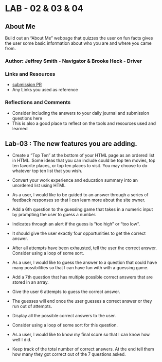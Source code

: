 # LAB - 02 & 03 & 04

## About Me

Build out an “About Me” webpage that quizzes the user on fun facts gives the user some basic information about who you are and where you came from.

### Author: Jeffrey Smith - Navigator & Brooke Heck - Driver

### Links and Resources

* [submission PR](http://xyz.com)
* Any Links you used as reference

### Reflections and Comments

* Consider including the answers to your daily journal and submission questions here
* This is also a good place to reflect on the tools and resources used and learned

## Lab-03 : The new features you are adding.

* Create a “Top Ten” at the bottom of your HTML page as an ordered list in HTML. Some ideas that you can include could be top ten movies, top ten favorite places, or top ten places to visit. You may choose to do whatever top ten list that you wish.
* Convert your work experience and education summary into an unordered list using HTML

* As a user, I would like to be guided to an answer through a series of feedback responses so that I can learn more about the site owner.
* Add a 6th question to the guessing game that takes in a numeric input by prompting the user to guess a number.
* Indicates through an alert if the guess is “too high” or “too low”.
* It should give the user exactly four opportunities to get the correct answer.
* After all attempts have been exhausted, tell the user the correct answer.         Consider using a loop of some sort.

* As a user, I would like to guess the answer to a question that could have many possibilities so that I can have fun with with a guessing game.
* Add a 7th question that has multiple possible correct answers that are stored in an array.
* Give the user 6 attempts to guess the correct answer.
* The guesses will end once the user guesses a correct answer or they run out of attempts.
* Display all the possible correct answers to the user.
* Consider using a loop of some sort for this question.

* As a user, I would like to know my final score so that I can know how well I did.
* Keep track of the total number of correct answers. At the end tell them how many they got correct out of the 7 questions asked.
